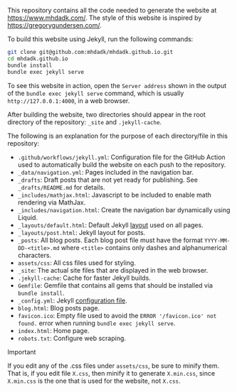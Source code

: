 This repository contains all the code needed to generate the website at https://www.mhdadk.com/. The style of this website is inspired by https://gregorygundersen.com/.

To build this website using Jekyll, run the following commands:
```sh
git clone git@github.com:mhdadk/mhdadk.github.io.git
cd mhdadk.github.io
bundle install
bundle exec jekyll serve
```
To see this website in action, open the `Server address` shown in the output of the
`bundle exec jekyll serve` command, which is usually `http://127.0.0.1:4000`, in a web browser.

After building the website, two directories should appear in the root directory of the
repository: `_site` and `.jekyll-cache`.

The following is an explanation for the purpose of each directory/file in this repository:

* `.github/workflows/jekyll.yml`: Configuration file for the GitHub Action used to
automatically build the website on each push to the repository.
* `_data/navigation.yml`: Pages included in the navigation bar.
* `_drafts`: Draft posts that are not yet ready for publishing. See `_drafts/README.md` for details.
* `_includes/mathjax.html`: Javascript to be included to enable math rendering via MathJax.
* `_includes/navigation.html`: Create the navigation bar dynamically using Liquid.
* `_layouts/default.html`: Default Jekyll [layout](https://jekyllrb.com/docs/step-by-step/04-layouts/) used on all pages.
* `_layouts/post.html`: Jekyll layout for posts.
* `_posts`: All blog posts. Each blog post file must have the format `YYYY-MM-DD-<title>.md` where `<title>` contains only dashes and alphanumerical characters.
* `assets/css`: All css files used for styling.
* `_site`: The actual site files that are displayed in the web browser.
* `.jekyll-cache`: Cache for faster Jekyll builds.
* `Gemfile`: Gemfile that contains all gems that should be installed via `bundle install`.
* `_config.yml`: Jekyll [configuration file](https://jekyllrb.com/docs/configuration/).
* `blog.html`: Blog posts page.
* `favicon.ico`: Empty file used to avoid the `ERROR '/favicon.ico' not found.` error when running `bundle exec jekyll serve`.
* `index.html`: Home page.
* `robots.txt`: Configure web scraping.

> [!IMPORTANT]  
> If you edit any of the .css files under `assets/css`, be sure to minify them. That is,
> if you edit file `X.css`, then minify it to generate `X.min.css`, since `X.min.css` is
> the one that is used for the website, not `X.css`.